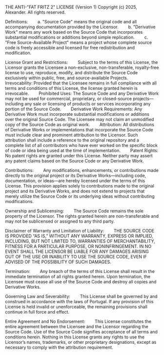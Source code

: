 THE ANTI-"FAT FRITZ 2" LICENSE (Version 1)
Copyright (c) 2025, Alexander.
All rights reserved.

Definitions:
  a. "Source Code" means the original code and all accompanying documentation provided by the Licensor.
  b. "Derivative Work" means any work based on the Source Code that incorporates substantial modifications or additions beyond simple replication.
  c. "Free Source-Available Project" means a project whose complete source code is freely accessible and licensed for free redistribution and modification.

License Grant and Restrictions:
  Subject to the terms of this License, the Licensor grants the Licensee a non-exclusive, non-transferable, royalty-free license to use, reproduce, modify, and distribute the Source Code exclusively within public, free, and source-available Projects.
  Irrevocability: Provided that the Licensee remains in full compliance with all terms and conditions of this License, the license granted herein is irrevocable.
  Prohibited Uses: The Source Code and any Derivative Work may not be used for commercial, proprietary, or closed-source projects—including any sale or licensing of products or services incorporating any portion of the Source Code.
  Derivative Work Requirements: Any Derivative Work must incorporate substantial modifications or additions over the original Source Code. The Licensee may not claim an unmodified copy of the Source Code as original work.
  Attribution: All distributions of Derivative Works or implementations that incorporate the Source Code must include clear and prominent attribution to the Licensor. Such attribution shall include a reference to the original repository and a complete list of all contributors who have ever worked on the specific block of code or idea being used at the time of implementation.
  Patent Rights: No patent rights are granted under this License. Neither party may assert any patent claims based on the Source Code or any Derivative Work.

Contributions:
  Any modifications, enhancements, or contributions made directly to the original project or its Derivative Works—including code, documentation, or ideas—are hereby licensed under the terms of this License. This provision applies solely to contributions made to the original project and its Derivative Works, and does not extend to projects that merely utilize the Source Code or its underlying ideas without contributing modifications.

Ownership and Sublicensing:
  The Source Code remains the sole property of the Licensor. The rights granted herein are non-transferable and may not be sublicensed or assigned to any third party.

Disclaimer of Warranty and Limitation of Liability:
  THE SOURCE CODE IS PROVIDED “AS IS,” WITHOUT ANY WARRANTY, EXPRESS OR IMPLIED, INCLUDING, BUT NOT LIMITED TO, WARRANTIES OF MERCHANTABILITY, FITNESS FOR A PARTICULAR PURPOSE, OR NONINFRINGEMENT. IN NO EVENT SHALL THE LICENSOR BE LIABLE FOR ANY DAMAGES ARISING OUT OF THE USE OR INABILITY TO USE THE SOURCE CODE, EVEN IF ADVISED OF THE POSSIBILITY OF SUCH DAMAGES.

Termination:
  Any breach of the terms of this License shall result in the immediate termination of all rights granted herein. Upon termination, the Licensee must cease all use of the Source Code and destroy all copies and Derivative Works.

Governing Law and Severability:
  This License shall be governed by and construed in accordance with the laws of Portugal. If any provision of this License is held invalid or unenforceable, the remaining provisions shall continue in full force and effect.

Entire Agreement and No Endorsement:
  This License constitutes the entire agreement between the Licensee and the Licensor regarding the Source Code. Use of the Source Code signifies acceptance of all terms and conditions herein. Nothing in this License grants any rights to use the Licensor’s names, trademarks, or other proprietary designations, except as necessary to comply with the attribution requirement.
